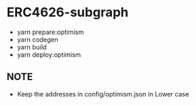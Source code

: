 # ERC4626-subgraph
 * yarn prepare:optimism
 * yarn codegen
 * yarn build
 * yarn deploy:optimism

## NOTE
- Keep the addresses in config/optimism.json in Lower case

